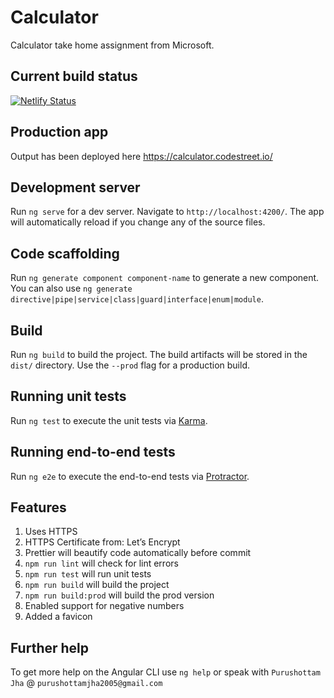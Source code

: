 # Calculator
Calculator take home assignment from Microsoft.

## Current build status
[![Netlify Status](https://api.netlify.com/api/v1/badges/0077af76-8300-494a-af07-4c3dbfdef9c7/deploy-status)](https://app.netlify.com/sites/puru-calculator/deploys)

## Production app
Output has been deployed here https://calculator.codestreet.io/

## Development server

Run `ng serve` for a dev server. Navigate to `http://localhost:4200/`. The app will automatically reload if you change any of the source files.

## Code scaffolding

Run `ng generate component component-name` to generate a new component. You can also use `ng generate directive|pipe|service|class|guard|interface|enum|module`.

## Build

Run `ng build` to build the project. The build artifacts will be stored in the `dist/` directory. Use the `--prod` flag for a production build.

## Running unit tests

Run `ng test` to execute the unit tests via [Karma](https://karma-runner.github.io).

## Running end-to-end tests

Run `ng e2e` to execute the end-to-end tests via [Protractor](http://www.protractortest.org/).

## Features
1. Uses HTTPS
1. HTTPS Certificate from: Let’s Encrypt
1. Prettier will beautify code automatically before commit
1. `npm run lint` will check for lint errors
1. `npm run test` will run unit tests
1. `npm run build` will build the project
1. `npm run build:prod` will build the prod version
1.  Enabled support for negative numbers
1. Added a favicon

## Further help

To get more help on the Angular CLI use `ng help` or speak with `Purushottam Jha` @ `purushottamjha2005@gmail.com`
